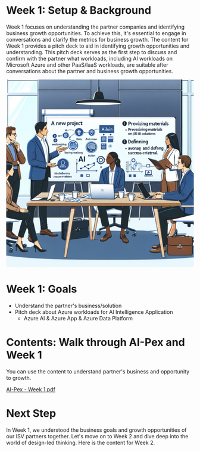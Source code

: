 # Week 1: Setup & Background
Week 1 focuses on understanding the partner companies and identifying business growth opportunities. To achieve this, it's essential to engage in conversations and clarify the metrics for business growth. The content for Week 1 provides a pitch deck to aid in identifying growth opportunities and understanding. This pitch deck serves as the first step to discuss and confirm with the partner what workloads, including AI workloads on Microsoft Azure and other PaaS/IaaS workloads, are suitable after conversations about the partner and business growth opportunities.

![alt text](image.png)

# Week 1: Goals
- Understand the partner's business/solution
- Pitch deck about Azure workloads for AI Intelligence Application
  - Azure AI & Azure App & Azure Data Platform

# Contents: Walk through AI-Pex and Week 1
You can use the content to understand partner's business and opportunity to growth.

[AI-Pex - Week 1.pdf](https://github.com/MamoruKuroda/AI-Pex-for-ISV-Partners/blob/7a6c82eaa82c48d917b289d4c5543622cbe7e852/Week1/AI-Pex%20-%20Week%201.pdf)

# Next Step
In Week 1, we understood the business goals and growth opportunities of our ISV partners together. Let's move on to Week 2 and dive deep into the world of design-led thinking. Here is the content for Week 2.

